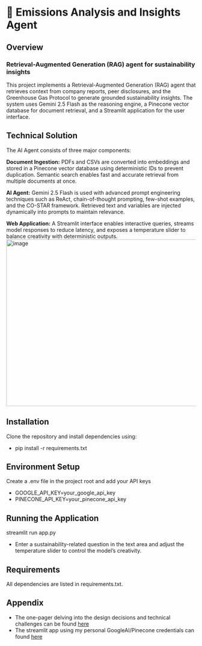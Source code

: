 # 🌱 Emissions Analysis and Insights Agent
## Overview
### Retrieval-Augmented Generation (RAG) agent for sustainability insights

This project implements a Retrieval-Augmented Generation (RAG) agent that retrieves context from company reports, peer disclosures, and the Greenhouse Gas Protocol to generate grounded sustainability insights. The system uses Gemini 2.5 Flash as the reasoning engine, a Pinecone vector database for document retrieval, and a Streamlit application for the user interface.

## Technical Solution

The AI Agent consists of three major components:

**Document Ingestion:**
PDFs and CSVs are converted into embeddings and stored in a Pinecone vector database using deterministic IDs to prevent duplication. Semantic search enables fast and accurate retrieval from multiple documents at once.

**AI Agent:**
Gemini 2.5 Flash is used with advanced prompt engineering techniques such as ReAct, chain-of-thought prompting, few-shot examples, and the CO-STAR framework. Retrieved text and variables are injected dynamically into prompts to maintain relevance.

**Web Application:**
A Streamlit interface enables interactive queries, streams model responses to reduce latency, and exposes a temperature slider to balance creativity with deterministic outputs.
  <img width="1144" height="444" alt="image" src="https://github.com/user-attachments/assets/734267da-55b2-4e11-887a-0f8f45a88da3" />
## Installation

Clone the repository and install dependencies using: 
- pip install -r requirements.txt

## Environment Setup 
Create a .env file in the project root and add your API keys
- GOOGLE_API_KEY=your_google_api_key
- PINECONE_API_KEY=your_pinecone_api_key

## Running the Application
streamlit run app.py

- Enter a sustainability-related question in the text area and adjust the temperature slider to control the model’s creativity.

## Requirements

All dependencies are listed in requirements.txt.

## Appendix
- The one-pager delving into the design decisions and technical challenges can be found [here](https://www.notion.so/Emissions-Analysis-and-Insights-Agent-25fcadf03a6280dea9c2ca5898a8712b?source=copy_link)
- The streamlit app using my personal GoogleAI/Pinecone credentials can found [here](http://172.20.10.3:8507) 
